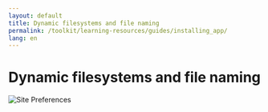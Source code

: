 ```yaml
---
layout: default
title: Dynamic filesystems and file naming
permalink: /toolkit/learning-resources/guides/installing_app/
lang: en
---
```


# Dynamic filesystems and file naming

![Site Preferences](../../../../images/toolkit/learning-resources/guides/Dynamic_filesystems/1_site_preferences.png)

